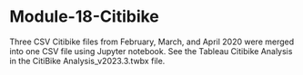 # Module-18-Citibike

Three CSV Citibike files from February, March, and April 2020 were merged into one CSV file using Jupyter notebook.  See the Tableau Citibike Analysis in the CitiBike Analysis_v2023.3.twbx file.  
